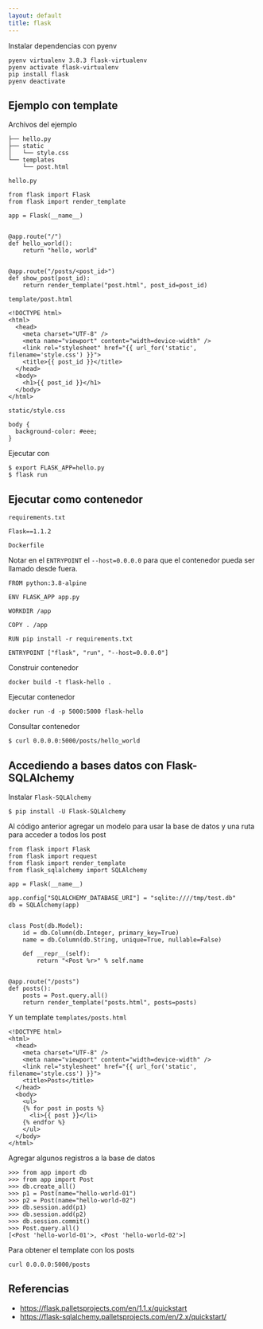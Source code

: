 ```yaml
---
layout: default
title: flask
---
```


Instalar dependencias con pyenv

    pyenv virtualenv 3.8.3 flask-virtualenv
    pyenv activate flask-virtualenv
    pip install flask
    pyenv deactivate

## Ejemplo con template

Archivos del ejemplo

```
├── hello.py
├── static
│   └── style.css
└── templates
    └── post.html
```

`hello.py`

```
from flask import Flask
from flask import render_template

app = Flask(__name__)


@app.route("/")
def hello_world():
    return "hello, world"


@app.route("/posts/<post_id>")
def show_post(post_id):
    return render_template("post.html", post_id=post_id)
```

`template/post.html`

```
<!DOCTYPE html>
<html>
  <head>
    <meta charset="UTF-8" />
    <meta name="viewport" content="width=device-width" />
    <link rel="stylesheet" href="{{ url_for('static', filename='style.css') }}">
    <title>{{ post_id }}</title>
  </head>
  <body>
    <h1>{{ post_id }}</h1>
  </body>
</html>
```

`static/style.css`

```
body {
  background-color: #eee;
}
```

Ejecutar con

```
$ export FLASK_APP=hello.py
$ flask run
```

## Ejecutar como contenedor

`requirements.txt`

    Flask==1.1.2

`Dockerfile`

Notar en el `ENTRYPOINT` el `--host=0.0.0.0` para que el contenedor pueda ser llamado desde fuera.

```
FROM python:3.8-alpine

ENV FLASK_APP app.py

WORKDIR /app

COPY . /app

RUN pip install -r requirements.txt

ENTRYPOINT ["flask", "run", "--host=0.0.0.0"]
```

Construir contenedor

    docker build -t flask-hello .

Ejecutar contenedor

    docker run -d -p 5000:5000 flask-hello

Consultar contenedor

    $ curl 0.0.0.0:5000/posts/hello_world

## Accediendo a bases datos con Flask-SQLAlchemy

Instalar `Flask-SQLAlchemy`

    $ pip install -U Flask-SQLAlchemy

Al código anterior agregar un modelo para usar la base de datos y una ruta para acceder a todos los post

```
from flask import Flask
from flask import request
from flask import render_template
from flask_sqlalchemy import SQLAlchemy

app = Flask(__name__)

app.config["SQLALCHEMY_DATABASE_URI"] = "sqlite:////tmp/test.db"
db = SQLAlchemy(app)


class Post(db.Model):
    id = db.Column(db.Integer, primary_key=True)
    name = db.Column(db.String, unique=True, nullable=False)

    def __repr__(self):
        return "<Post %r>" % self.name


@app.route("/posts")
def posts():
    posts = Post.query.all()
    return render_template("posts.html", posts=posts)
```

Y un template `templates/posts.html`

```
<!DOCTYPE html>
<html>
  <head>
    <meta charset="UTF-8" />
    <meta name="viewport" content="width=device-width" />
    <link rel="stylesheet" href="{{ url_for('static', filename='style.css') }}">
    <title>Posts</title>
  </head>
  <body>
    <ul>
    {% for post in posts %}
      <li>{{ post }}</li>
    {% endfor %}
    </ul>
  </body>
</html>
```

Agregar algunos registros a la base de datos

```
>>> from app import db
>>> from app import Post
>>> db.create_all()
>>> p1 = Post(name="hello-world-01")
>>> p2 = Post(name="hello-world-02")
>>> db.session.add(p1)
>>> db.session.add(p2)
>>> db.session.commit()
>>> Post.query.all()
[<Post 'hello-world-01'>, <Post 'hello-world-02'>]
```

Para obtener el template con los posts

    curl 0.0.0.0:5000/posts

## Referencias

* https://flask.palletsprojects.com/en/1.1.x/quickstart
* https://flask-sqlalchemy.palletsprojects.com/en/2.x/quickstart/
